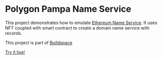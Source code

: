 # Polygon Pampa Name Service

This project demonstrates how to emulate [Ethereum Name Service](https://ens.domains/). It uses NFT coupled with smart contract to create a domain name service with records.

This project is part of [Buildspace](https://buildspace.so/polygon)

[Try it live!](https://polygon-pampa-name-service.vercel.app/)